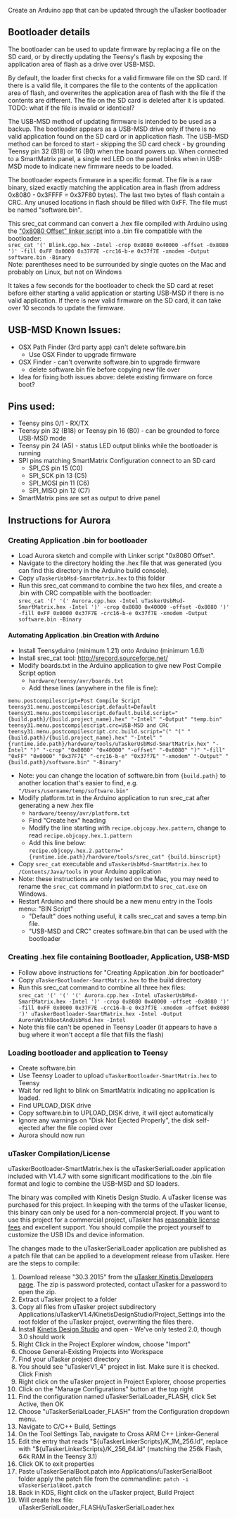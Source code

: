 Create an Arduino app that can be updated through the uTasker bootloader

## Bootloader details
The bootloader can be used to update firmware by replacing a file on the SD card, or by directly updating the Teensy's flash by exposing the application area of flash as a drive over USB-MSD.

By default, the loader first checks for a valid firmware file on the SD card.  If there is a valid file, it compares the file to the contents of the application area of flash, and overwrites the application area of flash with the file if the contents are different.  The file on the SD card is deleted after it is updated.  
TODO: what if the file is invalid or identical?

The USB-MSD method of updating firmware is intended to be used as a backup.  The bootloader appears as a USB-MSD drive only if there is no valid application found on the SD card or in application flash.  The USB-MSD method can be forced to start - skipping the SD card check - by grounding Teensy pin 32 (B18) or 16 (B0) when the board powers up.  When connected to a SmartMatrix panel, a single red LED on the panel blinks when in USB-MSD mode to indicate new firmware needs to be loaded.

The bootloader expects firmware in a specific format.  The file is a raw binary, sized exactly matching the application area in flash (from address 0x8080 - 0x3FFFF = 0x37F80 bytes).  The last two bytes of flash contain a CRC.  Any unused locations in flash should be filled with 0xFF.  The file must be named "software.bin".  

This srec_cat command can convert a .hex file compiled with Arduino using the ["0x8080 Offset" linker script](https://github.com/pixelmatix/JumpToAppWithOffset) into a .bin file compatible with the bootloader:  
`srec_cat '(' Blink.cpp.hex -Intel -crop 0x8080 0x40000 -offset -0x8080 ')' -fill 0xFF 0x0000 0x37F7E -crc16-b-e 0x37f7E -xmodem -Output software.bin -Binary`  
Note: parentheses need to be surrounded by single quotes on the Mac and probably on Linux, but not on Windows

It takes a few seconds for the bootloader to check the SD card at reset before either starting a valid application or starting USB-MSD if there is no valid application.  If there is new valid firmware on the SD card, it can take over 10 seconds to update the firmware.


## USB-MSD Known Issues:
* OSX Path Finder (3rd party app) can't delete software.bin
	* Use OSX Finder to upgrade firmware
* OSX Finder - can't overwrite software.bin to upgrade firmware
	* delete software.bin file before copying new file over
* Idea for fixing both issues above: delete existing firmware on force boot?

## Pins used:

* Teensy pins 0/1 - RX/TX
* Teensy pin 32 (B18) or Teensy pin 16 (B0) - can be grounded to force USB-MSD mode
* Teensy pin 24 (A5) - status LED output blinks while the bootloader is running
* SPI pins matching SmartMatrix Configuration connect to an SD card
	* SPI_CS pin 15 (C0)
	* SPI_SCK pin 13 (C5)
	* SPI_MOSI pin 11 (C6)
	* SPI_MISO pin 12 (C7)
* SmartMatrix pins are set as output to drive panel

## Instructions for Aurora

### Creating Application .bin for bootloader
* Load Aurora sketch and compile with Linker script "0x8080 Offset".
* Navigate to the directory holding the .hex file that was generated (you can find this directory in the Arduino build console).
* Copy `uTaskerUsbMsd-SmartMatrix.hex` to this folder
* Run this srec_cat command to combine the two hex files, and create a .bin with CRC compatible with the bootloader:  
  `srec_cat '(' '(' Aurora.cpp.hex -Intel uTaskerUsbMsd-SmartMatrix.hex -Intel ')' -crop 0x8080 0x40000 -offset -0x8080 ')' -fill 0xFF 0x0000 0x37F7E -crc16-b-e 0x37f7E -xmodem -Output software.bin -Binary`

#### Automating Application .bin Creation with Arduino
* Install Teensyduino (minimum 1.21) onto Arduino (minimum 1.6.1)
* Install srec_cat tool: http://srecord.sourceforge.net/
* Modify boards.txt in the Arduino application to give new Post Compile Script option
    * `hardware/teensy/avr/boards.txt`
    * Add these lines (anywhere in the file is fine):  
```  
menu.postcompilescript=Post Compile Script
teensy31.menu.postcompilescript.default=Default
teensy31.menu.postcompilescript.default.build.script="{build.path}/{build.project_name}.hex" "-Intel" "-Output" "temp.bin"
teensy31.menu.postcompilescript.crc=USB-MSD and CRC
teensy31.menu.postcompilescript.crc.build.script="(" "(" "{build.path}/{build.project_name}.hex" "-Intel" "{runtime.ide.path}/hardware/tools/uTaskerUsbMsd-SmartMatrix.hex" "-Intel" ")" "-crop" "0x8080" "0x40000" "-offset" "-0x8080" ")" "-fill" "0xFF" "0x0000" "0x37F7E" "-crc16-b-e" "0x37f7E" "-xmodem" "-Output" "{build.path}/software.bin" "-Binary"
```  
* Note: you can change the location of software.bin from `{build.path}` to another location that's easier to find, e.g. `"/Users/username/temp/software.bin"`
* Modify platform.txt in the  Arduino application to run srec_cat after generating a new .hex file
	* `hardware/teensy/avr/platform.txt`
	* Find "Create hex" heading
	* Modify the line starting with `recipe.objcopy.hex.pattern`, change to read `recipe.objcopy.hex.1.pattern`
	* Add this line below:  
	`recipe.objcopy.hex.2.pattern="{runtime.ide.path}/hardware/tools/srec_cat" {build.binscript}`
* Copy `srec_cat` executable and `uTaskerUsbMsd-SmartMatrix.hex` to `/Contents/Java/tools` in your  Arduino application
* Note: these instructions are only tested on the Mac, you may need to rename the `srec_cat` command in platform.txt to `srec_cat.exe` on Windows.
* Restart Arduino and there should be a new menu entry in the Tools menu: "BIN Script"
	* "Default" does nothing useful, it calls srec_cat and saves a temp.bin file.
	* "USB-MSD and CRC" creates software.bin that can be used with the bootloader

### Creating .hex file containing Bootloader, Application, USB-MSD
* Follow above instructions for "Creating Application .bin for bootloader"
* Copy `uTaskerBootloader-SmartMatrix.hex` to the build directory
* Run this srec_cat command to combine all three hex files:  
`srec_cat '(' '(' '(' Aurora.cpp.hex -Intel uTaskerUsbMsd-SmartMatrix.hex -Intel ')' -crop 0x8080 0x40000 -offset -0x8080 ')' -fill 0xFF 0x0000 0x37F7E -crc16-b-e 0x37f7E -xmodem -offset 0x8080 ')' uTaskerBootloader-SmartMatrix.hex -Intel -Output AuroraWithBootAndUsbMsd.hex -Intel`
* Note this file can't be opened in Teensy Loader (it appears to have a bug where it won't accept a file that fills the flash)

### Loading bootloader and application to Teensy
* Create software.bin
* Use Teensy Loader to upload `uTaskerBootloader-SmartMatrix.hex` to Teensy
* Wait for red light to blink on SmartMatrix indicating no application is loaded.
* Find UPLOAD_DISK drive
* Copy software.bin to UPLOAD_DISK drive, it will eject automatically
* Ignore any warnings on "Disk Not Ejected Properly", the disk self-ejected after the file copied over
* Aurora should now run

### uTasker Compilation/License
uTaskerBootloader-SmartMatrix.hex is the uTaskerSerialLoader application included with V1.4.7 with some significant modifications to the .bin file format and logic to combine the USB-MSD and SD loaders.

The binary was compiled with Kinetis Design Studio.
A uTasker license was purchased for this project.  In keeping with the terms of the uTasker license, this binary can only be used for a non-commercial project.  If you want to use this project for a commercial project, uTasker has [reasonable license fees](http://www.utasker.com/Licensing/License.html) and excellent support.  You should compile the project yourself to customize the USB IDs and device information.

The changes made to the uTaskerSerialLoader application are published as a patch file that can be applied to a development release from uTasker.  Here are the steps to compile:

1. Download release "30.3.2015" from the [uTasker Kinetis Developers page](http://www.utasker.com/kinetis/developers.html).  The zip is password protected, contact uTasker for a password to open the zip.
2. Extract uTasker project to a folder
3. Copy all files from uTasker project subdirectory Applications/uTaskerV1.4/KinetisDesignStudio/Project_Settings into the root folder of the uTasker project, overwriting the files there.
5. Install [Kinetis Design Studio](http://www.freescale.com/webapp/sps/site/prod_summary.jsp?code=KDS_IDE) and open - We've only tested 2.0, though 3.0 should work
6. Right Click in the Project Explorer window, choose "Import"
7. Choose General-Existing Projects into Workspace
8. Find your uTasker project directory
9. You should see "uTaskerV1_4" project in list.  Make sure it is checked.
Click Finish
10. Right click on the uTasker project in Project Explorer, choose properties
11. Click on the "Manage Configurations" button at the top right
12. Find the configuration named uTaskerSerialLoader_FLASH, click Set Active, then OK
13. Choose "uTaskerSerialLoader_FLASH" from the Configuration dropdown menu.
14. Navigate to C/C++ Build, Settings
15. On the Tool Settings Tab, navigate to Cross ARM C++ Linker-General
16. Edit the entry that reads "${uTaskerLinkerScripts}/K_1M_256.ld", replace with "${uTaskerLinkerScripts}/K_256_64.ld" (matching the 256k Flash, 64k RAM in the Teensy 3.1)
17. Click OK to exit properties
18. Paste uTaskerSerialBoot.patch into Applications/uTaskerSerialBoot folder
apply the patch file from the commandline: `patch -i uTaskerSerialBoot.patch`
19. Back in KDS, Right click on the uTasker project, Build Project
20. Will create hex file: uTaskerSerialLoader_FLASH/uTaskerSerialLoader.hex


